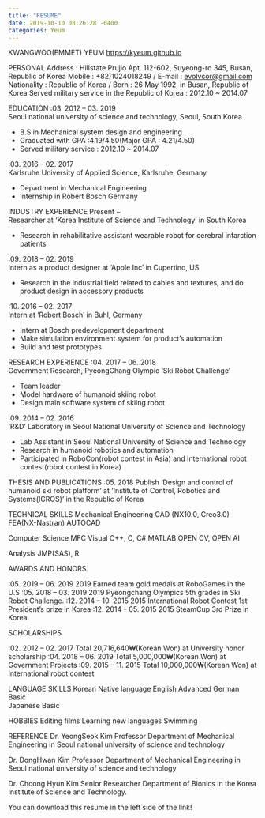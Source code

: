 ```yaml
---
title: "RESUME"
date: 2019-10-10 08:26:28 -0400
categories: Yeum
---
```


KWANGWOO(EMMET) YEUM
https://kyeum.github.io

PERSONAL 
Address : Hillstate Prujio Apt. 112-602, Suyeong-ro 345, Busan, Republic of Korea 
Mobile : +82)1024018249 / E-mail : evolvcor@gmail.com
Nationality : Republic of Korea / Born : 26 May 1992, in Busan, Republic of Korea
Served military service in the Republic of Korea : 2012.10 ~ 2014.07

EDUCATION 
:03. 2012 – 03. 2019 	
Seoul national university of science and technology, Seoul, South Korea 
- B.S in Mechanical system design and engineering 
- Graduated with GPA :4.19/4.50(Major GPA : 4.21/4.50)
- Served military service : 2012.10 ~ 2014.07

:03. 2016 – 02. 2017 	
Karlsruhe University of Applied Science, Karlsruhe, Germany 
- Department in Mechanical Engineering
- Internship in Robert Bosch Germany


INDUSTRY EXPERIENCE 
Present ~	
Researcher at ‘Korea Institute of Science and Technology’ in South Korea
- Research in rehabilitative assistant wearable robot for cerebral infarction patients

:09. 2018 – 02. 2019 	
Intern as a product designer at ‘Apple Inc’ in Cupertino, US
- Research in the industrial field related to cables and textures, and do product design in accessory products

:10. 2016 – 02. 2017	
Intern at ‘Robert Bosch’ in Buhl, Germany
- Intern at Bosch predevelopment department
- Make simulation environment system for product’s automation
- Build and test prototypes


RESEARCH EXPERIENCE 
:04. 2017 – 06. 2018 	
Government Research, PyeongChang Olympic ‘Ski Robot Challenge’ 
- Team leader
- Model hardware of humanoid skiing robot
- Design main software system of skiing robot

:09. 2014 – 02. 2016	
‘R&D’ Laboratory in Seoul National University of Science and Technology 
- Lab Assistant in Seoul National University of Science and Technology
- Research in humanoid robotics and automation
- Participated in RoboCon(robot contest in Asia) and International robot contest(robot contest in Korea)

THESIS AND PUBLICATIONS
:05. 2018 	Publish ‘Design and control of humanoid ski robot platform’ at ‘Institute of Control, Robotics and Systems(ICROS)’ in the Republic of Korea


TECHNICAL SKILLS 
Mechanical Engineering		CAD (NX10.0, Creo3.0)		FEA(NX-Nastran)
				AUTOCAD

Computer Science 			MFC Visual C++, C, C#		MATLAB
					OPEN CV, OPEN AI

Analysis				JMP(SAS), R

AWARDS AND HONORS

:05. 2019 – 06. 2019		2019 Earned team gold medals at RoboGames in the U.S
:05. 2018 – 03. 2019		2019 Pyeongchang Olympics 5th grades in Ski Robot Challenge.
:12. 2014 – 10. 2015		2015 International Robot Contest 1st President’s prize in Korea
:12. 2014 – 05. 2015		2015 SteamCup 3rd Prize in Korea

SCHOLARSHIPS

:02. 2012 – 02. 2017		Total 20,716,640₩(Korean Won) at University honor scholarship
:04. 2018 – 06. 2019		Total 5,000,000₩(Korean Won) at Government Projects
:09. 2015 – 11. 2015		Total 10,000,000₩(Korean Won) at International robot contest


LANGUAGE SKILLS			Korean 	   			Native language	
				English       			Advanced 
				German      			Basic		
				Japanese    			Basic 

HOBBIES 			Editing films			Learning new languages
				Swimming	


REFERENCE
Dr. YeongSeok Kim
Professor
Department of Mechanical Engineering in Seoul national university of science and technology

Dr. DongHwan Kim
Professor
Department of Mechanical Engineering in Seoul national university of science and technology

Dr. Choong Hyun Kim
Senior Researcher
Department of Bionics in the Korea Institute of Science and Technology.


You can download this resume in the left side of the link!

